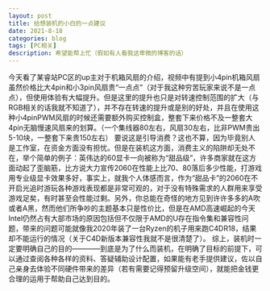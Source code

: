 ```yaml
---
layout: post
title: 给想装机的小白的一点建议
date: 2021-8-18
categories: blog
tags: [PC相关]
description: 希望能帮上忙（假如有人看我这卑微的博客的话）
---
```

<article>
    今天看了某睿站PC区的up主对于机箱风扇的介绍，视频中有提到小4pin机箱风扇虽然价格比大4pin和小3pin风扇贵“一点点”（对于我这种穷苦玩家来说不是一点点），但使用体验有大幅提升。但是这里的提升也只是对转速控制范围的扩大（与RGB相关的话我就不知道了），并不存在转速的提升或是别的好处，并且在使用这种小4pinPWM风扇的时候还需要额外购买控制盒，整套下来价格不及一整套大4pin无脑慢速风扇来的划算。（一个集线器80左右，风扇30左右，比非PWM贵出5-10块，一整套下来贵150左右）
    要说这是引导消费？这也不算，因为毕竟别人是工作室，在资金方面没有担忧。但是在装机这方面，消费主义的陷阱却无处不在，举个简单的例子：英伟达的60显卡一向被称为“甜品级”，许多商家就在这方面动起了歪脑筋，比方说大力宣传2060在性能上比70、80落后多少性能，打游戏用专业级显卡效果多好，事实上，就我个人体感而言，作为“甜品卡”的2060在不开启光追时游玩各种游戏表现都是非常可观的，对于没有特殊需求的人群用来享受游戏足矣，有时甚至会性能过剩。另外，你总能在奇怪的地方见到许许多多的A吹或者A黑，然而他们所争吵的主题基本只是性价比，但是在AMD高速崛起的今天Intel仍然占有大部市场的原因包括但不仅限于AMD的U存在指令集和兼容性问题，带来的问题可能就像我2020年装了一台Ryzen的机子用来跑C4DR18，结果却不能运行的情况（关于C4D新版本兼容性我就不是很清楚了）。
    综上，装机时一定要明确自己的目的————到底是为了什么而装机，在明确了目标的前提下，可以通过查阅各种各样的资料、答疑辅助设计配置，如果能有老手提供建议，佐以自己亲身去体验不同硬件带来的差异（若有需要记得预留升级空间），就能把金钱更合理的运用于帮助自己达到目的。
</article>